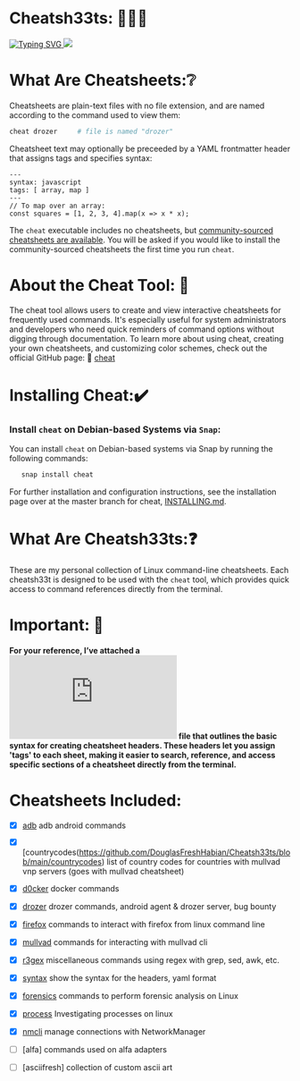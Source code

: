 # Cheatsh33ts: 📙📘📕

<a href="https://git.io/typing-svg">
  <img src="https://readme-typing-svg.demolab.com?font=Fira+Code&pause=1000&color=17F710width=443&lines=Personal+interactive+cheatsheets;on+the+command-line..." alt="Typing SVG" />
</a>

<a href="https://asciinema.org/a/WuQQ4AN8YaXkn5p4Q6AW74bZv" target="_blank">
  <img src="https://asciinema.org/a/WuQQ4AN8YaXkn5p4Q6AW74bZv.svg" />
</a>

# What Are Cheatsheets:❔

Cheatsheets are plain-text files with no file extension, and are named
according to the command used to view them:

```sh
cheat drozer     # file is named "drozer"
```

Cheatsheet text may optionally be preceeded by a YAML frontmatter header that
assigns tags and specifies syntax:

```
---
syntax: javascript
tags: [ array, map ]
---
// To map over an array:
const squares = [1, 2, 3, 4].map(x => x * x);
```

The `cheat` executable includes no cheatsheets, but [community-sourced
cheatsheets are available][cheatsheets]. You will be asked if you would like to
install the community-sourced cheatsheets the first time you run `cheat`.

# About the Cheat Tool: 🔧
The cheat tool allows users to create and view interactive cheatsheets for frequently used commands. 
It's especially useful for system administrators and developers who need quick reminders of command 
options without digging through documentation. To learn more about using cheat, creating your own cheatsheets, 
and customizing color schemes, check out the official GitHub page: 🔗 [cheat](https://github.com/cheat)

# Installing Cheat:✔️

### Install `cheat` on Debian-based Systems via `Snap`: 

You can install `cheat` on Debian-based systems via Snap by running the following commands:

```bash
   snap install cheat
```

For further installation and configuration instructions, see the installation page over at the master branch for cheat, [INSTALLING.md][].

# What Are Cheatsh33ts:❓ 
These are my personal collection of Linux command-line cheatsheets. Each cheatsh33t is designed to be used with the `cheat` tool, which provides quick access to command references directly from the terminal.

# Important: 📍
#### For your reference, I’ve attached a ![syntax.cheatsheet.txt](https://github.com/DouglasFreshHabian/Cheatsh33ts/blob/main/syntax.cheatsheet.txt) file that outlines the basic syntax for creating cheatsheet headers. These headers let you assign 'tags' to each sheet, making it easier to search, reference, and access specific sections of a cheatsheet directly from the terminal.

# Cheatsheets Included: 
                                                                                                                              
- [x] [adb](https://github.com/DouglasFreshHabian/Cheatsh33ts/blob/main/adb)                           adb android commands                                                                         
- [x] [countrycodes(https://github.com/DouglasFreshHabian/Cheatsh33ts/blob/main/countrycodes)         list of country codes for countries with mullvad vnp servers (goes with mullvad cheatsheet)  
- [x] [d0cker](https://github.com/DouglasFreshHabian/Cheatsh33ts/blob/main/d0cker)                     docker commands                                                                              
- [x] [drozer](https://github.com/DouglasFreshHabian/Cheatsh33ts/blob/main/drozer)                     drozer commands, android agent & drozer server, bug bounty                                   
- [x] [firefox](https://github.com/DouglasFreshHabian/Cheatsh33ts/blob/main/firefox)                   commands to interact with firefox from linux command line                                    
- [x] [mullvad](https://github.com/DouglasFreshHabian/Cheatsh33ts/blob/main/mullvad)                  commands for interacting with mullvad cli                                                    
- [x] [r3gex](https://github.com/DouglasFreshHabian/Cheatsh33ts/blob/main/r3gex)                      miscellaneous commands using regex with grep, sed, awk, etc.                                 
- [x] [syntax](https://github.com/DouglasFreshHabian/Cheatsh33ts/blob/main/syntax)                    show the syntax for the headers, yaml format                                                 
- [x] [forensics](https://github.com/DouglasFreshHabian/Cheatsh33ts/blob/main/forensics)               commands to perform forensic analysis on Linux                                                                                                                                                                                                  
- [x] [process](https://github.com/DouglasFreshHabian/Cheatsh33ts/blob/main/process)                      Investigating processes on linux                                                                                                                                                                          
- [x] [nmcli](https://github.com/DouglasFreshHabian/Cheatsh33ts/blob/main/nmcli)                          manage connections with NetworkManager                                                                                                                                                                      
- [ ] [alfa]                                                                                             commands used on alfa adapters                                                                                                                            
- [ ] [asciifresh]                                                                                        collection of custom ascii art

       
[INSTALLING.md]: https://github.com/cheat/cheat/blob/master/INSTALLING.md
[cheatsheets]:   https://github.com/cheat/cheatsheets



<!--
  ____ _                _       _     __________ _       
 / ___| |__   ___  __ _| |_ ___| |__ |___ /___ /| |_ ___ ™️
| |   | '_ \ / _ \/ _` | __/ __| '_ \  |_ \ |_ \| __/ __|
| |___| | | |  __/ (_| | |_\__ \ | | |___) |__) | |_\__ \
 \____|_| |_|\___|\__,_|\__|___/_| |_|____/____/ \__|___/ 
            Fresh Forensics, LLC 2025 -->
